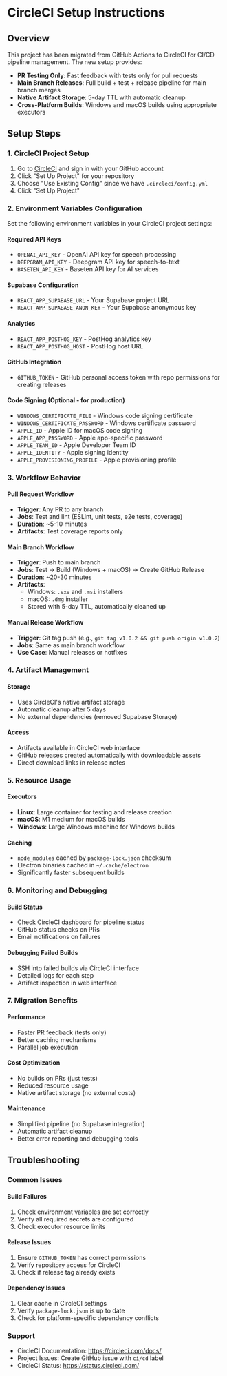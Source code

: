 # CircleCI Setup Instructions

## Overview
This project has been migrated from GitHub Actions to CircleCI for CI/CD pipeline management. The new setup provides:
- **PR Testing Only**: Fast feedback with tests only for pull requests
- **Main Branch Releases**: Full build + test + release pipeline for main branch merges
- **Native Artifact Storage**: 5-day TTL with automatic cleanup
- **Cross-Platform Builds**: Windows and macOS builds using appropriate executors

## Setup Steps

### 1. CircleCI Project Setup
1. Go to [CircleCI](https://circleci.com/) and sign in with your GitHub account
2. Click "Set Up Project" for your repository
3. Choose "Use Existing Config" since we have `.circleci/config.yml`
4. Click "Set Up Project"

### 2. Environment Variables Configuration
Set the following environment variables in your CircleCI project settings:

#### Required API Keys
- `OPENAI_API_KEY` - OpenAI API key for speech processing
- `DEEPGRAM_API_KEY` - Deepgram API key for speech-to-text
- `BASETEN_API_KEY` - Baseten API key for AI services

#### Supabase Configuration
- `REACT_APP_SUPABASE_URL` - Your Supabase project URL
- `REACT_APP_SUPABASE_ANON_KEY` - Your Supabase anonymous key

#### Analytics
- `REACT_APP_POSTHOG_KEY` - PostHog analytics key
- `REACT_APP_POSTHOG_HOST` - PostHog host URL

#### GitHub Integration
- `GITHUB_TOKEN` - GitHub personal access token with repo permissions for creating releases

#### Code Signing (Optional - for production)
- `WINDOWS_CERTIFICATE_FILE` - Windows code signing certificate
- `WINDOWS_CERTIFICATE_PASSWORD` - Windows certificate password
- `APPLE_ID` - Apple ID for macOS code signing
- `APPLE_APP_PASSWORD` - Apple app-specific password
- `APPLE_TEAM_ID` - Apple Developer Team ID
- `APPLE_IDENTITY` - Apple signing identity
- `APPLE_PROVISIONING_PROFILE` - Apple provisioning profile

### 3. Workflow Behavior

#### Pull Request Workflow
- **Trigger**: Any PR to any branch
- **Jobs**: Test and lint (ESLint, unit tests, e2e tests, coverage)
- **Duration**: ~5-10 minutes
- **Artifacts**: Test coverage reports only

#### Main Branch Workflow  
- **Trigger**: Push to main branch
- **Jobs**: Test → Build (Windows + macOS) → Create GitHub Release
- **Duration**: ~20-30 minutes
- **Artifacts**: 
  - Windows: `.exe` and `.msi` installers
  - macOS: `.dmg` installer
  - Stored with 5-day TTL, automatically cleaned up

#### Manual Release Workflow
- **Trigger**: Git tag push (e.g., `git tag v1.0.2 && git push origin v1.0.2`)
- **Jobs**: Same as main branch workflow
- **Use Case**: Manual releases or hotfixes

### 4. Artifact Management

#### Storage
- Uses CircleCI's native artifact storage
- Automatic cleanup after 5 days
- No external dependencies (removed Supabase Storage)

#### Access
- Artifacts available in CircleCI web interface
- GitHub releases created automatically with downloadable assets
- Direct download links in release notes

### 5. Resource Usage

#### Executors
- **Linux**: Large container for testing and release creation
- **macOS**: M1 medium for macOS builds
- **Windows**: Large Windows machine for Windows builds

#### Caching
- `node_modules` cached by `package-lock.json` checksum
- Electron binaries cached in `~/.cache/electron`
- Significantly faster subsequent builds

### 6. Monitoring and Debugging

#### Build Status
- Check CircleCI dashboard for pipeline status
- GitHub status checks on PRs
- Email notifications on failures

#### Debugging Failed Builds
- SSH into failed builds via CircleCI interface
- Detailed logs for each step
- Artifact inspection in web interface

### 7. Migration Benefits

#### Performance
- Faster PR feedback (tests only)
- Better caching mechanisms
- Parallel job execution

#### Cost Optimization
- No builds on PRs (just tests)
- Reduced resource usage
- Native artifact storage (no external costs)

#### Maintenance
- Simplified pipeline (no Supabase integration)
- Automatic artifact cleanup
- Better error reporting and debugging tools

## Troubleshooting

### Common Issues

#### Build Failures
1. Check environment variables are set correctly
2. Verify all required secrets are configured
3. Check executor resource limits

#### Release Issues
1. Ensure `GITHUB_TOKEN` has correct permissions
2. Verify repository access for CircleCI
3. Check if release tag already exists

#### Dependency Issues
1. Clear cache in CircleCI settings
2. Verify `package-lock.json` is up to date
3. Check for platform-specific dependency conflicts

### Support
- CircleCI Documentation: https://circleci.com/docs/
- Project Issues: Create GitHub issue with `ci/cd` label
- CircleCI Status: https://status.circleci.com/